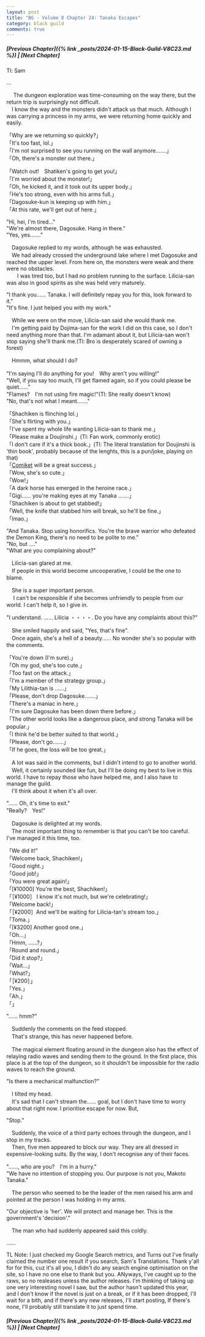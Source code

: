 ```yaml
---
layout: post
title: "BG - Volume 8 Chapter 24: Tanaka Escapes"
category: black guild
comments: true
---
```


##### [Previous Chapter]({% link _posts/2024-01-15-Black-Guild-V8C23.md %}) \| [Next Chapter]


Tl: Sam


…



　 The dungeon exploration was time-consuming on the way there, but the return trip is surprisingly not difficult.     
　I know the way and the monsters didn't attack us that much. Although I was carrying a princess in my arms, we were returning home quickly and easily.

「Why are we returning so quickly?」     
「It's too fast, lol.」     
「I'm not surprised to see you running on the wall anymore.......」    
「Oh, there's a monster out there.」    
<!--more-->
「Watch out!　Shatiken's going to get you!」    
「I'm worried about the monster!」     
「Oh, he kicked it, and it took out its upper body.」     
「He's too strong, even with his arms full.」    
「Dagosuke-kun is keeping up with him.」    
「At this rate, we'll get out of here.」

"Hi, hei, I'm tired..."     
"We're almost there, Dagosuke. Hang in there."    
"Yes, yes......."

　Dagosuke replied to my words, although he was exhausted.    
　We had already crossed the underground lake where I met Dagosuke and reached the upper level. From here on, the monsters were weak and there were no obstacles.    
　　I was tired too, but I had no problem running to the surface. Lilicia-san was also in good spirits as she was held very maturely.

"I thank you...... Tanaka. I will definitely repay you for this, look forward to it."     
"It's fine. I just helped you with my work."   

　While we were on the move, Lilicia-san said she would thank me.     
　I'm getting paid by Dojima-san for the work I did on this case, so I don't need anything more than that. I'm adamant about it, but Lilicia-san won't stop saying she'll thank me.(Tl: Bro is desperately scared of owning a forest)

　Hmmm, what should I do?

"I'm saying I'll do anything for you!　Why aren't you willing!"    
"Well, if you say too much, I'll get flamed again, so if you could please be quiet......"     
"Flames?　I'm not using fire magic!"(Tl: She really doesn't know)    
"No, that's not what I meant......."

「Shachiken is flinching lol.」    
「She's flirting with you.」    
「I've spent my whole life wanting Lilicia-san to thank me.」    
「Please make a Doujinshi.」(Tl: Fan work, commonly erotic)    
「I don't care if it's a thick book.」(Tl: The literal translation for Doujinshi is  'thin book', probably because of the lenghts, this is a pun/joke, playing on that)     
「[Comiket]( https://en.wikipedia.org/wiki/Comiket ) will be a great success.」    
「Wow, she's so cute.」    
「Wow!」     
「A dark horse has emerged in the heroine race.」    
「Gigi...... you're making eyes at my Tanaka .......」    
「Shachiken is about to get stabbed!」    
「Well, the knife that stabbed him will break, so he'll be fine.」    
「lmao.」

"And Tanaka. Stop using honorifics. You're the brave warrior who defeated the Demon King, there's no need to be polite to me."     
"No, but ...."     
"What are you complaining about?"

　Lilicia-san glared at me.      
　If people in this world become uncooperative, I could be the one to blame.

　She is a super important person.      
　 I can't be responsible if she becomes unfriendly to people from our world. I can't help it, so I give in.

"I understand. ...... Lilicia ・・・・. Do you have any complaints about this?"

　She smiled happily and said, "Yes, that's fine".     
　Once again, she's a hell of a beauty...... No wonder she's so popular with the comments.

「You're down (I'm sure).」    
「Oh my god, she's too cute.」     
「Too fast on the attack.」       
「I'm a member of the strategy group.」    
「My Lilithia-tan is ......」     
「Please, don't drop Dagosuke.......」    
「There's a maniac in here.」     
「I'm sure Dagosuke has been down there before.」     
「The other world looks like a dangerous place, and strong Tanaka will be popular.」       
「I think he'd be better suited to that world.」     
「Please, don't go.......」      
「If he goes, the loss will be too great.」

<div data-nat="424166"></div>

　A lot was said in the comments, but I didn't intend to go to another world.     
　Well, it certainly sounded like fun, but I'll be doing my best to live in this world. I have to repay those who have helped me, and I also have to manage the guild.       
　I'll think about it when it's all over.

"...... Oh, it's time to exit."    
"Really?　Yes!"

　Dagosuke is delighted at my words.    
　The most important thing to remember is that you can't be too careful. I've managed it this time, too.

「We did it!"    
「Welcome back, Shachiken!」    
「Good night.」    
「Good job!」     
「You were great again!」    
「[¥10000] You're the best, Shachiken!」       
「［¥1000］ I know it's not much, but we're celebrating!」     
「Welcome back!」     
「［¥2000］And we'll be waiting for Lilicia-tan's stream too.」    
「Toma.」    
「[¥3200] Another good one.」   
「Oh...」    
「Hmm, ......?」    
「Round and round.」   
「Did it stop?」    
「Wait...」    
「What?」    
「［¥200］」    
「Yes.」   
「Ah.」    
「」

"...... hmm?"

　Suddenly the comments on the feed stopped.     
　That's strange, this has never happened before.

　The magical element floating around in the dungeon also has the effect of relaying radio waves and sending them to the ground. In the first place, this place is at the top of the dungeon, so it shouldn't be impossible for the radio waves to reach the ground.

"Is there a mechanical malfunction?"

　I tilted my head.    
　It's sad that I can't stream the...... goal, but I don't have time to worry about that right now. I prioritise escape for now. But,

"Stop."

　Suddenly, the voice of a third party echoes through the dungeon, and I stop in my tracks.    
　Then, five men appeared to block our way. They are all dressed in expensive-looking suits. By the way, I don't recognise any of their faces.

"......, who are you?　I'm in a hurry."    
"We have no intention of stopping you. Our purpose is not you, Makoto Tanaka."

　The person who seemed to be the leader of the men raised his arm and pointed at the person I was holding in my arms.

"Our objective is 'her'. We will protect and manage her. This is the government's 'decision'."

　The man who had suddenly appeared said this coldly.




......


TL Note: I just checked my Google Search metrics, and Turns out I've finally claimed the number one result if you search, Sam's Translations. Thank y'all for for this, cuz it's all you, I didn't do any search engine optimisation on the site, so I have no one else to thank but you. ANyways, I've caught up to the raws, so no realeases unless the author releases. I'm thinking of taking up one very interesting novel I saw, but the author hasn't updated this year, and I don't know if the novel is just on a break, or if it has been dropped, I'll wait for a bith, and if there's any new releases, I'll start posting, If there's none, I'll probably still translate it to just spend time.



##### [Previous Chapter]({% link _posts/2024-01-15-Black-Guild-V8C23.md %}) \| [Next Chapter]

